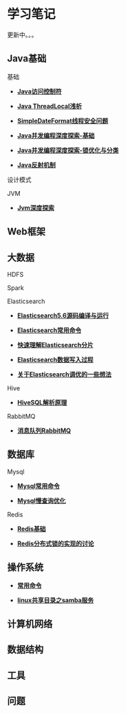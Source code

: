 # 学习笔记

更新中。。。

## Java基础

基础

* [**Java访问控制符**](java基础/基础/access_control.md)

* [**Java ThreadLocal浅析**](java基础/基础/thread_local.md)

* [**SimpleDateFormat线程安全问题**](java基础/基础/simple_date_format.md)

* [**Java并发编程深度探索-基础**](java基础/基础/concurrent_programming1.md)

* [**Java并发编程深度探索-锁优化与分类**](java基础/基础/concurrent_programming2.md)

* [**Java反射机制**](java基础/基础/reflection.md)

设计模式

JVM

* [**Jvm深度探索**](java基础/jvm/jvm.md)

## Web框架

## 大数据

HDFS

Spark

Elasticsearch

* [**Elasticsearch5.6源码编译与运行**](大数据/es/source_code.md)

* [**Elasticsearch常用命令**](大数据/es/es_command.md)

* [**快速理解Elasticsearch分片**](大数据/es/es_shard_distribution.md)

* [**Elasticsearch数据写入过程**](大数据/es/es_data_write.md)

* [**关于Elasticsearch调优的一些想法**](大数据/es/es_jvm.md)

Hive

* [**HiveSQL解析原理**](大数据/hive/hive_sql.md)

RabbitMQ

* [**消息队列RabbitMQ**](大数据/mq/mq.md)

## 数据库

Mysql

* [**Mysql常用命令**](数据库/mysql/mysql_command.md)

* [**Mysql慢查询优化**](数据库/mysql/mysql_optimization.md)

Redis

* [**Redis基础**](数据库/redis/data_type.md)

* [**Redis分布式锁的实现的讨论**](数据库/redis/distributed_lock.md)

## 操作系统

* [**常用命令**](操作系统/linux/command.md)

* [**linux共享目录之samba服务**](操作系统/linux/samba.md)

## 计算机网络

## 数据结构

## 工具

## 问题